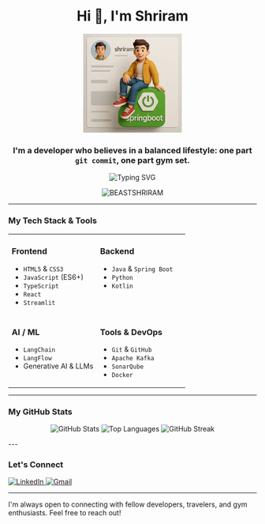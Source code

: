 <h1 align="center">Hi 👋, I'm Shriram</h1>

<p align="center">
  <img src="https://raw.githubusercontent.com/BEASTSHRIRAM/BEASTSHRIRAM/main/OIG4.jpeg" alt="Shriram with SpringBoot Logo" width="200" />
</p>

<h3 align="center">I'm a developer who believes in a balanced lifestyle: one part <code>git commit</code>, one part gym set.</h3>
<div align="center">
  
![Typing SVG](https://readme-typing-svg.herokuapp.com?font=Fira+Code&weight=500&size=28&duration=3000&pause=1000&color=00D4FF&center=true&vCenter=true&width=600&lines=Software+Developer+%26+AI+Engineer;Full-Stack+Learner;Problem+Solver+%26+Innovator)

</div>
<p align="center">
  <img src="https://komarev.com/ghpvc/?username=BEASTSHRIRAM&label=Profile%20views&color=0e75b6&style=flat" alt="BEASTSHRIRAM" />
</p>

---

###  My Tech Stack & Tools

<table>
  <tr>
    <td valign="top" width="50%">
      <h3>Frontend</h3>
      <ul>
        <li><code>HTML5</code> & <code>CSS3</code></li>
        <li><code>JavaScript</code> (ES6+)</li>
        <li><code>TypeScript</code></li>
        <li><code>React</code></li>
        <li><code>Streamlit</code></li>
      </ul>
    </td>
    <td valign="top" width="50%">
      <h3>Backend</h3>
      <ul>
        <li><code>Java</code> & <code>Spring Boot</code></li>
        <li><code>Python</code></li>
        <li><code>Kotlin</code></li>
      </ul>
    </td>
  </tr>
  <tr>
    <td valign="top" width="50%">
      <h3>AI / ML</h3>
      <ul>
        <li><code>LangChain</code></li>
        <li><code>LangFlow</code></li>
        <li>Generative AI & LLMs</li>
      </ul>
    </td>
    <td valign="top" width="50%">
      <h3>Tools & DevOps</h3>
      <ul>
        <li><code>Git</code> & <code>GitHub</code></li>
        <li><code>Apache Kafka</code></li>
        <li><code>SonarQube</code></li>
        <li><code>Docker</code></li>
      </ul>
    </td>
  </tr>
</table>

---
###  My GitHub Stats

<p align="center">
  <img src="https://github-readme-stats.vercel.app/api?username=BEASTSHRIRAM&show_icons=true&theme=radical&hide_border=true&count_private=true" alt="GitHub Stats" />
  <img src="https://github-readme-stats.vercel.app/api/top-langs/?username=BEASTSHRIRAM&layout=compact&theme=radical&hide_border=true" alt="Top Languages" />
  <img src="https://streak-stats.demolab.com?user=BEASTSHRIRAM&theme=radical&hide_border=true" alt="GitHub Streak" />
</p>
---

### Let's Connect

<p align="left">
  <a href="https://www.linkedin.com/in/shriram-kulkarni-033b8328a" target="_blank">
    <img src="https://img.shields.io/badge/LinkedIn-0077B5?style=for-the-badge&logo=linkedin&logoColor=white" alt="LinkedIn"/>
  </a>
  <a href="mailto:shrikulk20@gmail.com">
    <img src="https://img.shields.io/badge/Gmail-D14836?style=for-the-badge&logo=gmail&logoColor=white" alt="Gmail"/>
  </a>
</p>

---

I'm always open to connecting with fellow developers, travelers, and gym enthusiasts. Feel free to reach out!
